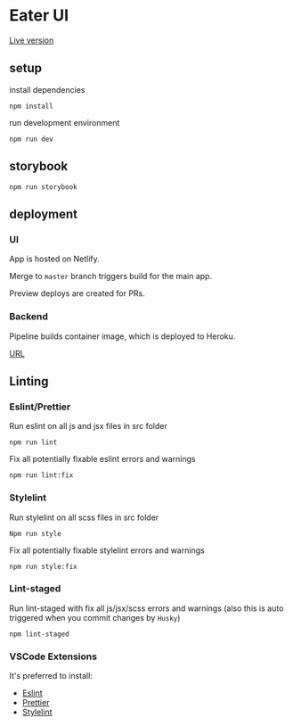 # Eater UI

[Live version](https://eater-ui.netlify.app/)

## setup

install dependencies

```
npm install
```

run development environment

```
npm run dev
```

## storybook

```
npm run storybook
```

## deployment

### UI

App is hosted on Netlify.

Merge to `master` branch triggers build for the main app.

Preview deploys are created for PRs.

### Backend

Pipeline builds container image, which is deployed to Heroku.

[URL](https://eater-api.herokuapp.com/)

## Linting

### Eslint/Prettier

Run eslint on all js and jsx files in src folder

```
npm run lint
```

Fix all potentially fixable eslint errors and warnings

```
npm run lint:fix
```

### Stylelint

Run stylelint on all scss files in src folder

```
Npm run style
```

Fix all potentially fixable stylelint errors and warnings

```
npm run style:fix
```

### Lint-staged

Run lint-staged with fix all js/jsx/scss errors and warnings (also this is auto triggered when you commit changes by `Husky`)

```
npm lint-staged
```

### VSCode Extensions

It's preferred to install:
- [Eslint](https://marketplace.visualstudio.com/items?itemName=dbaeumer.vscode-eslint)
- [Prettier](https://marketplace.visualstudio.com/items?itemName=esbenp.prettier-vscode)
- [Stylelint](https://marketplace.visualstudio.com/items?itemName=stylelint.vscode-stylelint)